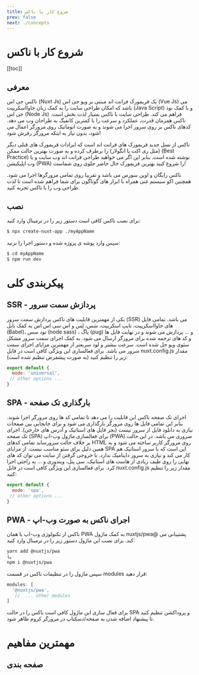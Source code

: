 ```yaml
---
title: شروع کار با ناکس 
prev: false
next: ./concepts
---
```

# شروع کار با ناکس
[[toc]]

## معرفی

ناکس جی اس (Nuxt Js) یک فریمورک فرانت اند مبتنی بر ویو جی اس (Vue Js) می باشد که امکان طراحی سایت را به کمک زبان جاوااسکریپت (Java Script) و با کمک نود جی اس (Node Js) فراهم می کند. طراحی سایت با ناکس بسیار لذت بخش است. ناکس همزمان قدرت، عملکرد و سرعت را با کمترین کانفیگ به طراحان وب می دهد. کدهای ناکس بر روی سرور اجرا می شوند و به صورت اتوماتیک روی مرورگر اعمال می شود، بدون نیاز به اینکه مرورگر رفرش شود!

ناکس از نسل جدید فریمورک های فرانت اند است که ایرادات فریمورک های قبلی دیگر (مثل ری اکت یا انگولار) را برطرف کرده و به صورت بهترین حالت ممکن (Best Practice) نوشته شده است. بنابر این اگر می خواهید طراحی فرانت اند وب سایت و یا وب اپلیکیشن (PWA) را شروع کنید بهترین فریمورک حال حاضر جلوی روی شماست!

ناکس رایگان و اوپن سورس می باشد و تقریبا روی تمامی مرورگرها اجرا می شود. همچنین اکو سیستم غنی همراه با ابزار های گوناگون برای شما فراهم شده است تا لذت طراحی وب را با ناکس تجربه کنید.


## نصب 
 
برای نصب ناکس کافی است دستور زیر را در ترمینال وارد کنید:
```bash
$ npx create-nuxt-app ./myAppName
```

سپس وارد پوشه ی پروژه شده و دستور اجرا را بزنید:
```bash
$ cd myAppName
$ npm run dev
```

# پیکربندی کلی 
 
## SSR - پردازش سمت سرور
یکی از مهمترین قابلیت های ناکس پردازش سمت سرور (SSR) می باشد. تمامی فایل های جاوااسکریپت، تایپ اسکریپت، سَس، لِس و اس سی اس اس به کمک بابل (Babel)، نود سس (node sass) ، پاگ (pug) و ... پردازش می شوند و در نهایت فایل ها و کد های ترجمه شده برای مرورگر ارسال می شود. به کمک اجرای سمت سرور مشکل سئوی ویو حل شده است. سرعت بیشتر و لود سریعتر از مهمترین مزایای اجرای سمت سرور می باشد. برای فعالسازی این ویژگی کافی است در فایل nuxt.config.js مقدار زیر را تنظیم کنید (به صورت پیشفرض تنظیم شده است):
```js
export default {
  mode: 'universal',
 // other options ... 
}
```

## SPA - بارگذاری تک صفحه
اجرای تک صفحه ناکس این قابلیت را می دهد تا تمامی کد ها روی مرورگر اجرا شوند. بنابر این تمامی فایل ها روی مرورگر بارگذاری می شود و برای جابجایی بین صفحات نیازی به دانلود فایل از سرور نیست (بجز فایل های استاتیک و آدرس های خارجی). اجرای تک صفحه (SPA) برای فعالسازی ماژول وب-اپ (PWA) ضروری می باشد. در این حالت بر خلاف حالت سرورساید تمامی کدهای HTML روی مرورگر کاربر ساخته می شود و به همین دلیل برای سئو مناسب نیست. از مزایای SPA این است که با سرور استاتیک هم کار می کند و نیازی به سرور داینامیک ندارد. با خروجی گرفتن از سایت می توان کد های نهایی را روی طیف زیادی از هاست های استاتیک، سی پنل، ویندوزی و ... به راحتی اجرا کرد. برای فعالسازی این ویژگی کافی است در فایل nuxt.config.js مقدار زیر را تنظیم کنید:
```js
export default {
  mode: 'spa',
 // other options ... 
}
```

## PWA - اجرای ناکس به صورت وب-اپ
ناکس از تکنولوژی وب-اپ یا همان PWA به کمک ماژول nuxtjs/pwa@ پشتیبانی می کند. برای نصب این ماژول دستور زیر را در ترمینال وارد کنید:
```bash
yarn add @nuxtjs/pwa
یا
npm i @nuxtjs/pwa
```
سپس ماژول را در تنظیمات ناکس در قسمت modules قرار دهید:
```js
modules: [
  '@nuxtjs/pwa',
   //  ... other modules
]
```
برای فعال سازی این ماژول کافی است ناکس را در حالت SPA و پروداکشن تنظیم کنید تا پیشنهاد اضافه شدن به صفحه/دسکتاپ در مرورگر کروم ظاهر شود. 



# مهمترین مفاهیم
## صفحه بندی
